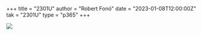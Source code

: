 +++
title = "2301U"
author = "Robert Fonó"
date = "2023-01-08T12:00:00Z"
tak = "2301U"
type = "p365"
+++

![](2023-01-08.jpeg)